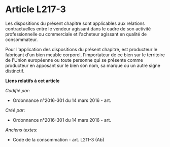 # Article L217-3

Les dispositions du présent chapitre sont applicables aux relations contractuelles entre le vendeur agissant dans le cadre de
son activité professionnelle ou commerciale et l'acheteur agissant en qualité de consommateur.

Pour l'application des dispositions du présent chapitre, est producteur le fabricant d'un bien meuble corporel, l'importateur
de ce bien sur le territoire de l'Union européenne ou toute personne qui se présente comme producteur en apposant sur le bien
son nom, sa marque ou un autre signe distinctif.

**Liens relatifs à cet article**

_Codifié par_:

  - Ordonnance n°2016-301 du 14 mars 2016 - art.

_Créé par_:

  - Ordonnance n°2016-301 du 14 mars 2016 - art.

_Anciens textes_:

  - Code de la consommation - art. L211-3 (Ab)
